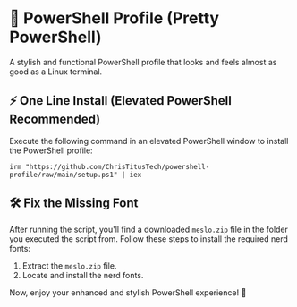# 🎨 PowerShell Profile (Pretty PowerShell)

A stylish and functional PowerShell profile that looks and feels almost as good as a Linux terminal.

## ⚡ One Line Install (Elevated PowerShell Recommended)

Execute the following command in an elevated PowerShell window to install the PowerShell profile:

```
irm "https://github.com/ChrisTitusTech/powershell-profile/raw/main/setup.ps1" | iex
```

## 🛠️ Fix the Missing Font

After running the script, you'll find a downloaded `meslo.zip` file in the folder you executed the script from. Follow these steps to install the required nerd fonts:

1. Extract the `meslo.zip` file.
2. Locate and install the nerd fonts.

Now, enjoy your enhanced and stylish PowerShell experience! 🚀
